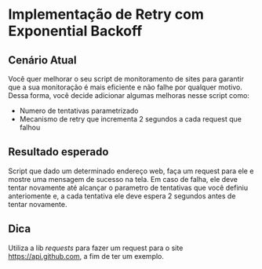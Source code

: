 # Implementação de Retry com Exponential Backoff

## Cenário Atual
Você quer melhorar o seu script de monitoramento de sites para garantir que a sua monitoração é mais eficiente e não falhe por qualquer motivo.
Dessa forma, você decide adicionar algumas melhoras nesse script como:
- Numero de tentativas parametrizado
- Mecanismo de retry que incrementa 2 segundos a cada request que falhou

## Resultado esperado
Script que dado um determinado endereço web, faça um request para ele e mostre uma mensagem de sucesso na tela.
Em caso de falha, ele deve tentar novamente até alcançar o parametro de tentativas que você definiu anteriomente e, a cada tentativa ele deve espera 2 segundos antes de tentar novamente.

## Dica
Utiliza a lib *requests* para fazer um request para o site https://api.github.com, a fim de ter um exemplo.

